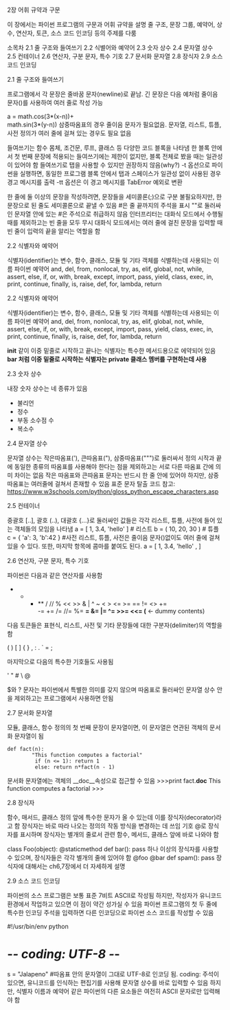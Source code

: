 #

2장 어휘 규약과 구문

이 장에서는 파이썬 프로그램의 구문과 어휘 규약을 설명
줄 구조, 문장 그룹, 예약어, 상수, 연산자, 토큰, 소스 코드 인코딩 등의 주제를 다룸

소목차
2.1 줄 구조와 들여쓰기
2.2 식별어와 예약어
2.3 숫자 상수
2.4 문자열 상수
2.5 컨테이너
2.6 연산자, 구분 문자, 특수 기호
2.7 문서화 문자열
2.8 장식자
2.9 소스 코드 인코딩


2.1 줄 구조와 들여쓰기

프로그램에서 각 문장은 줄바꿈 문자(newline)로 끝남. 긴 문장은 다음 예처럼 줄이음 문자(\)를 사용하여 여러 줄로 작성 가능

a = math.cos(3*(x-n))+\
    math.sin(3*(y-n))
삼중따옴표의 경우 줄이음 문자가 필요없음. 문자열, 리스트, 튜플, 사전 정의가 여러 줄에 걸쳐 있는 경우도 필요 없음

들여쓰기는 함수 몸체, 조건문, 루프, 클래스 등 다양한 코드 블록을 나타냄
한 블록 안에서 첫 번째 문장에 적용되는 들여쓰기에는 제한이 없지만, 블록 전체로 봤을 때는 일관성이 있어야 함
들여쓰기로 탭을 사용할 수 있지만 권장하지 않음(why?)
-t 옵션으로 파이썬을 실행하면, 동일한 프로그램 블록 안에서 탭과 스페이스가 일관성 없이 사용된 경우 경고 메시지를 출력
-tt 옵션은 이 경고 메시지를 TabError 예외로 변환

한 줄에 둘 이상의 문장을 작성하려면, 문장들을 세미콜론(;)으로 구분
불필요하지만, 한 문장으로 된 줄도 세미콜론으로 끝낼 수 있음
#은 줄 끝까지의 주석을 표시 ""로 둘러싸인 문자열 안에 있는 #은 주석으로 취급하지 않음
인터프리터는 대화식 모드에서 수행될 때를 제외하고는 빈 줄을 모두 무시
대화식 모드에서는 여러 줄에 걸친 문장을 입력할 때 빈 줄이 입력의 끝을 알리는 역할을 함

2.2 식별자와 예약어

식별자(identifier)는 변수, 함수, 클래스, 모듈 및 기타 객체를 식별하는데 사용되는 이름
파이썬 예약어
and, del, from, nonlocal, try, as,
elif, global, not, while, assert,
else, if, or, with, break, except,
import, pass, yield, class, exec,
in, print, continue, finally, is,
raise, def, for, lambda, return

2.2 식별자와 예약어

식별자(identifier)는 변수, 함수, 클래스, 모듈 및 기타 객체를 식별하는데 사용되는 이름
파이썬 예약어
and, del, from, nonlocal, try, as,
elif, global, not, while, assert,
else, if, or, with, break, except,
import, pass, yield, class, exec,
in, print, continue, finally, is,
raise, def, for, lambda, return

__init__ 같이 이중 밑줄로 시작하고 끝나는 식별자는 특수한 메서드용으로 에약되어 있음
__bar 처럼 이중 밑줄로 시작하는  식별자는 private 클래스 멤버를 구현하는데 사용__

2.3 숫자 상수

내장 숫자 상수는 네 종류가 있음
- 불리언
- 정수
- 부동 소수점 수
- 복소수

2.4 문자열 상수

문자열 상수는 작은따옴표('), 큰따옴표("), 삼중따옴표(""")로 둘러싸서 정의
시작과 끝에 동일한 종류의 따옴표를 사용해야 한다는 점을 제외하고는 서로 다른 따옴표 간에 의미 차이는 없음
작은 따옴표와 큰따옴표 문자는 반드시 한 줄 안에 있어야 하지만, 삼중 따옴표는 여러줄에 걸쳐서 존재할 수 있음
표준 문자 탈출 코드 참고:
https://www.w3schools.com/python/gloss_python_escape_characters.asp

2.5 컨테이너

중괄호 [..], 괄호 (..), 대괄호 {...}로 둘러싸인 값들은 각각 리스트, 튜플, 사전에 들어 있는 객체들의 모임을 나타냄
a = [ 1, 3.4, 'hello' ] # 리스트
b = ( 10, 20, 30 )  # 튜플
c = { 'a': 3, 'b':42 } #사전
리스트, 튜플, 사전은 줄이음 문자(\)없이도 여러 줄에 걸쳐 있을 수 있다. 또한, 마지막 항목에 콤마를 붙여도 된다.
a = [ 1,
      3.4,
	  'hello' ,
]

2.6 연산자, 구분 문자, 특수 기호

파이썬은 다음과 같은 연산자를 사용함

+	-	*	**	/	//	%	<<	>>	&	|
^	~	<	>	<=	>=	==	!=	<>	+=	
-=	+=	/=	//=	%=	**=	&=	|=	^=	>>=	<<= (** <- dummy contents)


다음 토큰들은 표현식, 리스트, 사전 및 기타 문장들에 대한 구분자(delimiter)의 역할을 함

(	) [	] {	}	,	:	.	`	=	;

마지막으로 다음의 특수한 기호들도 사용됨

'	"	# 	\	@

$와 ? 문자는 파이썬에서 특별한 의미를 갖지 않으며 따옴표로 둘러싸인 문자열 상수 안을 제외하고는 프로그램에서 사용하면 안됨

2.7 문서화 문자열

모듈, 클래스, 함수 정의의 첫 번째 문장이 문자열이면, 이 문자열은 연관된 객체의 문서화 문자열이 됨

	def fact(n):
			"This function computes a factorial"
			 if (n <= 1): return 1
			 else: return n*fact(n - 1)
문서화 문자열에는 객체의 __doc__속성으로 접근할 수 있음
		   >>>print fact.__doc__
		   This function computes a factorial
		   >>>

2.8 장식자

함수, 매서드, 클래스 정의 앞에 특수한 문자가 올 수 있는데 이를 장식자(decorator)라고 함
장식자는 바로 따라 나오는 정의의 작동 방식을 변경하는 데 쓰임
기호 @로 장식자를 표시하며 장식자는 별개의 줄로서 관련 함수, 메서드, 클래스 앞에 바로 나와야 함

class Foo(object):
	@staticmethod
	def bar():
		pass
하나 이상의 장식자를 사용할 수 있으며, 장식자들은 각각 별개의 줄에 있어야 함
	@foo
	@bar
	def spam():
		pass
장식자에 대해서는 ch6,7장에서 더 자세하게 설명

2.9 소스 코드 인코딩

파이썬의 소스 프로그램은 보통 표준 7비트 ASCII로 작성됨
하지만, 작성자가 유니코드 환경에서 작업하고 있으면 이 점이 약간 성가실 수 있음
파이썬 프로그램의 첫 두 줄에 특수한 인코딩 주석을 입력하면 다른 인코딩으로 파이썬 소스 코드를 작성할 수 있음

#!/usr/bin/env python
# -*- coding: UTF-8 -*-
s = "Jalapeno" #따옴표 안의 문자열이 그대로 UTF-8로 인코딩 됨.
coding: 주석이 있으면, 유니코드를 인식하는 편집기를 사용해 문자열 상수를 바로 입력할 수 있음
하지만, 식별자 이름과 예약어 같은 파이썬의 다른 요소들은 여전히 ASCII 문자로만 입력해야 함
